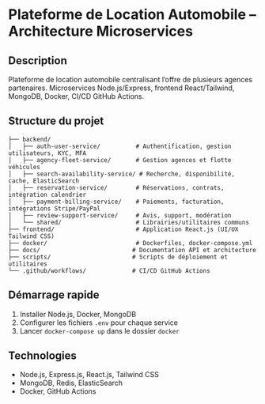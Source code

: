 # Plateforme de Location Automobile – Architecture Microservices

## Description
Plateforme de location automobile centralisant l’offre de plusieurs agences partenaires. Microservices Node.js/Express, frontend React/Tailwind, MongoDB, Docker, CI/CD GitHub Actions.

## Structure du projet
```
├── backend/
│   ├── auth-user-service/          # Authentification, gestion utilisateurs, KYC, MFA
│   ├── agency-fleet-service/       # Gestion agences et flotte véhicules
│   ├── search-availability-service/ # Recherche, disponibilité, cache, ElasticSearch
│   ├── reservation-service/        # Réservations, contrats, intégration calendrier
│   ├── payment-billing-service/    # Paiements, facturation, intégrations Stripe/PayPal
│   ├── review-support-service/     # Avis, support, modération
│   └── shared/                     # Librairies/utilitaires communs
├── frontend/                       # Application React.js (UI/UX Tailwind CSS)
├── docker/                         # Dockerfiles, docker-compose.yml
├── docs/                          # Documentation API et architecture
├── scripts/                       # Scripts de déploiement et utilitaires
└── .github/workflows/             # CI/CD GitHub Actions
```

## Démarrage rapide
1. Installer Node.js, Docker, MongoDB
2. Configurer les fichiers `.env` pour chaque service
3. Lancer `docker-compose up` dans le dossier `docker`

## Technologies
- Node.js, Express.js, React.js, Tailwind CSS
- MongoDB, Redis, ElasticSearch
- Docker, GitHub Actions

